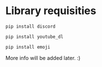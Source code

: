 # Library requisities
`pip install discord`

`pip install youtube_dl`

`pip install emoji`

More info will be added later. :)
